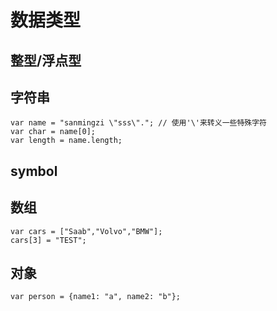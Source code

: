 # 数据类型

## 整型/浮点型

## 字符串

```
var name = "sanmingzi \"sss\"."; // 使用'\'来转义一些特殊字符
var char = name[0];
var length = name.length;
```

## symbol

## 数组

```
var cars = ["Saab","Volvo","BMW"];
cars[3] = "TEST";
```

## 对象

```
var person = {name1: "a", name2: "b"};
```
